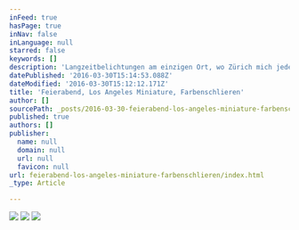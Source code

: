 ```yaml
---
inFeed: true
hasPage: true
inNav: false
inLanguage: null
starred: false
keywords: []
description: 'Langzeitbelichtungen am einzigen Ort, wo Zürich mich jeden Tag etwas an LA erinnert'
datePublished: '2016-03-30T15:14:53.088Z'
dateModified: '2016-03-30T15:12:12.171Z'
title: 'Feierabend, Los Angeles Miniature, Farbenschlieren'
author: []
sourcePath: _posts/2016-03-30-feierabend-los-angeles-miniature-farbenschlieren.md
published: true
authors: []
publisher:
  name: null
  domain: null
  url: null
  favicon: null
url: feierabend-los-angeles-miniature-farbenschlieren/index.html
_type: Article

---
```

![](https://the-grid-user-content.s3-us-west-2.amazonaws.com/df8d2cd2-fede-4c2a-8ebe-d30ce25e6d54.jpg)
![](https://the-grid-user-content.s3-us-west-2.amazonaws.com/f01d7fe4-4db4-4b31-889b-ba4ecd9a2bc3.jpg)
![](https://the-grid-user-content.s3-us-west-2.amazonaws.com/980115e5-c384-45de-ab22-052fb2ed8e98.jpg)